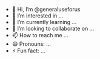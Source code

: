 - 👋 Hi, I’m @generaluseforus
- 👀 I’m interested in ...
- 🌱 I’m currently learning ...
- 💞️ I’m looking to collaborate on ...
- 📫 How to reach me ...
- 😄 Pronouns: ...
- ⚡ Fun fact: ...

<!---
generaluseforus/generaluseforus is a ✨ special ✨ repository because its `README.md` (this file) appears on your GitHub profile.
You can click the Preview link to take a look at your changes.
--->
